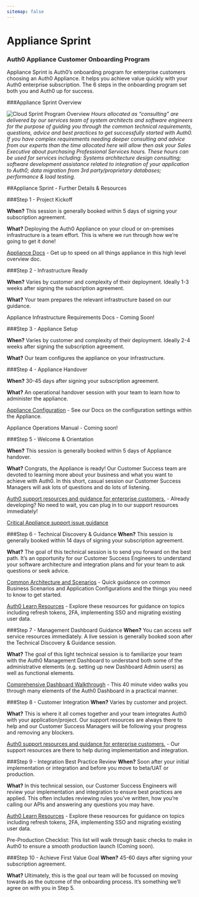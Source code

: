 ```yaml
---
sitemap: false
---
```


# Appliance Sprint

### Auth0 Appliance Customer Onboarding Program

Appliance Sprint is Auth0’s onboarding program for enterprise customers choosing an Auth0 Appliance.  It helps you achieve value quickly with your Auth0 enterprise subscription.  The 6 steps in the onboarding program set both you and Auth0 up for success.

###Appliance Sprint Overview

![Cloud Sprint Program Overview](https://docs.google.com/drawings/d/13Vic931FwevddTWfkTIce46Jmut5EgG0EVxZ44_HHAY/pub?w=950&h=1481)
*Hours allocated as “consulting” are delivered by our services team of system architects and software engineers for the purpose of guiding you through the common technical requirements, questions, advice and best practices to get successfully started with Auth0. If you have complex requirements needing deeper consulting and advice from our experts than the time allocated here will allow then ask your Sales Executive about purchasing Professional Services hours. These hours can be used for services including: Systems architecture design consulting; software development assistance related to integration of your application to Auth0; data migration from 3rd party/proprietary databases; performance & load testing.*


##Appliance Sprint - Further Details & Resources

###Step 1 - Project Kickoff

**When?**  This session is generally booked within 5 days of signing your subscription agreement.

**What?** Deploying the Auth0 Appliance on your cloud or on-premises infrastructure is a team effort.  This is where we run through how we’re going to get it done!

[Appliance Docs](https://auth0.com/docs/appliance) - Get up to speed on all things appliance in this high level overview doc.

###Step 2 - Infrastructure Ready

**When?**  Varies by customer and complexity of their deployment.  Ideally 1-3 weeks after signing the subscription agreement.

**What?** Your team prepares the relevant infrastructure based on our guidance.

Appliance Infrastructure Requirements Docs - Coming Soon!

###Step 3 - Appliance Setup

**When?**  Varies by customer and complexity of their deployment.  Ideally 2-4 weeks after signing the subscription agreement.

**What?** Our team configures the appliance on your infrastructure.


###Step 4 - Appliance Handover

**When?** 30-45 days after signing your subscription agreement.

**What?** An operational handover session with your team to learn how to administer the appliance.

[Appliance Configuration](https://auth0.com/docs/appliance/dashboard) - See our Docs on the configuration settings within the Appliance.

Appliance Operations Manual - Coming soon!

###Step 5 - Welcome & Orientation

**When?**  This session is generally booked within 5 days of Appliance handover.

**What?** Congrats, the Appliance is ready!  Our Customer Success team are devoted to learning more about your business and what you want to achieve with Auth0.  In this short, casual session our Customer Success Managers will ask lots of questions and do lots of listening.

[Auth0 support resources and guidance for enterprise customers.](https://auth0.com/docs/onboarding/enterprise-support) - Already developing?  No need to wait, you can plug in to our support resources immediately!

[Critical Appliance support issue guidance](https://auth0.com/docs/onboarding/appliance-outage)

###Step 6 - Technical Discovery & Guidance
**When?**  This session is generally booked within 14 days of signing your subscription agreement.

**What?** The goal of this technical session is to send you forward on the best path.  It’s an opportunity for our Customer Success Engineers to understand your software architecture and integration plans and for your team to ask questions or seek advice.

[Common Architecture and Scenarios](https://auth0.com/docs/architecture-scenarios) - Quick guidance on common Business Scenarios and Application Configurations and the things you need to know to get started.

[Auth0 Learn Resources](https://auth0.com/learn/) - Explore these resources for guidance on topics including refresh tokens, 2FA, implementing SSO and migrating existing user data.

###Step 7 - Management Dashboard Guidance
**When?**  You can access self service resources immediately.  A live session is generally booked soon after the Technical Discovery & Guidance session.

**What?** The goal of this light technical session is to familiarize your team with the Auth0 Management Dashboard to understand both some of the administrative elements (e.g. setting up new Dashboard Admin users) as well as functional elements.

[Comprehensive Dashboard Walkthrough](https://youtu.be/hkMHBXRImPk?t=8m9s) - This 40 minute video walks you through many elements of the Auth0 Dashboard in a practical manner.

###Step 8 - Customer Integration
**When?**  Varies by customer and project.

**What?** This is where it all comes together and your team integrates Auth0 with your application/project.  Our support resources are always there to help and our Customer Success Managers will be following your progress and removing any blockers.

[Auth0 support resources and guidance for enterprise customers.](https://auth0.com/docs/onboarding/enterprise-support) - Our support resources are there to help during implementation and integration.

###Step 9 - Integration Best Practice Review
**When?**  Soon after your initial implementation or integration and before you move to beta/UAT or production.

**What?** In this technical session, our Customer Success Engineers will review your implementation and integration to ensure best practices are applied.  This often includes reviewing rules you’ve written, how you’re calling our APIs and answering any questions you may have.

[Auth0 Learn Resources](https://auth0.com/learn/) - Explore these resources for guidance on topics including refresh tokens, 2FA, implementing SSO and migrating existing user data.

Pre-Production Checklist:  This list will walk through basic checks to make in Auth0 to ensure a smooth production launch (Coming soon).

###Step 10 - Achieve First Value Goal
**When?**  45-60 days after signing your subscription agreement.

**What?** Ultimately, this is the goal our team will be focussed on moving towards as the outcome of the onboarding process.  It’s something we’ll agree on with you in Step 5.

